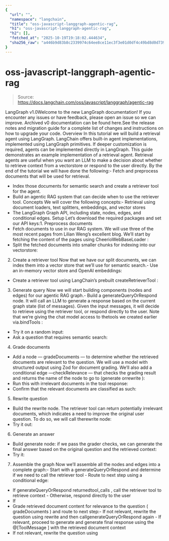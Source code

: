 ```yaml
---
{
  "url": "",
  "namespace": "langchain",
  "title": "oss-javascript-langgraph-agentic-rag",
  "h1": "oss-javascript-langgraph-agentic-rag",
  "h2": [],
  "fetched_at": "2025-10-19T19:18:02.444634",
  "sha256_raw": "a446b9d83b8c2339974c64ee8ce11ec3f3e01d0df4c49bd8d0d7396b22a46f28"
}
---
```


# oss-javascript-langgraph-agentic-rag

> Source: https://docs.langchain.com/oss/javascript/langgraph/agentic-rag

LangGraph v1.0Welcome to the new LangGraph documentation! If you encounter any issues or have feedback, please open an issue so we can improve. Archived v0 documentation can be found here.See the release notes and migration guide for a complete list of changes and instructions on how to upgrade your code.
Overview
In this tutorial we will build a retrieval agent using LangGraph. LangChain offers built-in agent implementations, implemented using LangGraph primitives. If deeper customization is required, agents can be implemented directly in LangGraph. This guide demonstrates an example implementation of a retrieval agent. Retrieval agents are useful when you want an LLM to make a decision about whether to retrieve context from a vectorstore or respond to the user directly. By the end of the tutorial we will have done the following:- Fetch and preprocess documents that will be used for retrieval.
- Index those documents for semantic search and create a retriever tool for the agent.
- Build an agentic RAG system that can decide when to use the retriever tool.
Concepts
We will cover the following concepts:- Retrieval using document loaders, text splitters, embeddings, and vector stores
- The LangGraph Graph API, including state, nodes, edges, and conditional edges.
Setup
Let’s download the required packages and set our API keys:1. Preprocess documents
- Fetch documents to use in our RAG system. We will use three of the most recent pages from Lilian Weng’s excellent blog. We’ll start by fetching the content of the pages using
CheerioWebBaseLoader
:
- Split the fetched documents into smaller chunks for indexing into our vectorstore:
2. Create a retriever tool
Now that we have our split documents, we can index them into a vector store that we’ll use for semantic search.- Use an in-memory vector store and OpenAI embeddings:
- Create a retriever tool using LangChain’s prebuilt
createRetrieverTool
:
3. Generate query
Now we will start building components (nodes and edges) for our agentic RAG graph.- Build a
generateQueryOrRespond
node. It will call an LLM to generate a response based on the current graph state (list of messages). Given the input messages, it will decide to retrieve using the retriever tool, or respond directly to the user. Note that we’re giving the chat model access to thetools
we created earlier via.bindTools
:
- Try it on a random input:
- Ask a question that requires semantic search:
4. Grade documents
- Add a node —
gradeDocuments
— to determine whether the retrieved documents are relevant to the question. We will use a model with structured output using Zod for document grading. We’ll also add a conditional edge —checkRelevance
— that checks the grading result and returns the name of the node to go to (generate
orrewrite
):
- Run this with irrelevant documents in the tool response:
- Confirm that the relevant documents are classified as such:
5. Rewrite question
- Build the
rewrite
node. The retriever tool can return potentially irrelevant documents, which indicates a need to improve the original user question. To do so, we will call therewrite
node:
- Try it out:
6. Generate an answer
- Build
generate
node: if we pass the grader checks, we can generate the final answer based on the original question and the retrieved context:
- Try it:
7. Assemble the graph
Now we’ll assemble all the nodes and edges into a complete graph:- Start with a
generateQueryOrRespond
and determine if we need to call the retriever tool - Route to next step using a conditional edge:
- If
generateQueryOrRespond
returnedtool_calls
, call the retriever tool to retrieve context - Otherwise, respond directly to the user
- If
- Grade retrieved document content for relevance to the question (
gradeDocuments
) and route to next step:- If not relevant, rewrite the question using
rewrite
and then callgenerateQueryOrRespond
again - If relevant, proceed to
generate
and generate final response using the @[ToolMessage
] with the retrieved document context
- If not relevant, rewrite the question using